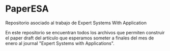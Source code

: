 # PaperESA
Repositorio asociado al trabajo de Expert Systems With Application

En este repositorio se encuentran todos los archivos que permiten construir el paper draft del artículo que esperamos someter a finales del mes de enero al journal "Expert Systems with Applications".
